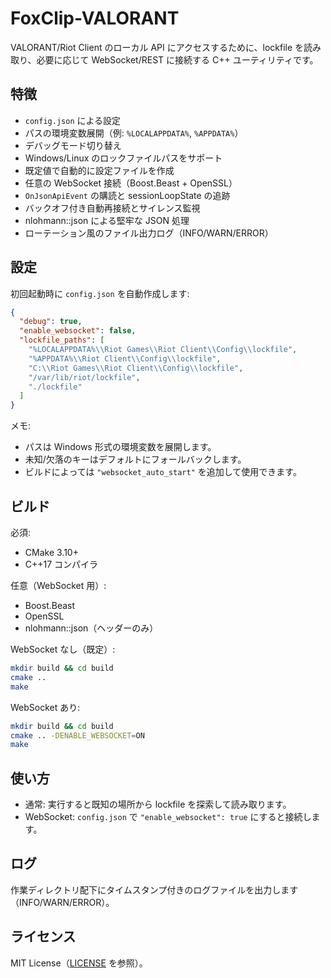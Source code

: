 # FoxClip-VALORANT

VALORANT/Riot Client のローカル API にアクセスするために、lockfile を読み取り、必要に応じて WebSocket/REST に接続する C++ ユーティリティです。

## 特徴

- `config.json` による設定
- パスの環境変数展開（例: `%LOCALAPPDATA%`, `%APPDATA%`）
- デバッグモード切り替え
- Windows/Linux のロックファイルパスをサポート
- 既定値で自動的に設定ファイルを作成
- 任意の WebSocket 接続（Boost.Beast + OpenSSL）
- `OnJsonApiEvent` の購読と sessionLoopState の追跡
- バックオフ付き自動再接続とサイレンス監視
- nlohmann::json による堅牢な JSON 処理
- ローテーション風のファイル出力ログ（INFO/WARN/ERROR）

## 設定

初回起動時に `config.json` を自動作成します:

```json
{
  "debug": true,
  "enable_websocket": false,
  "lockfile_paths": [
    "%LOCALAPPDATA%\\Riot Games\\Riot Client\\Config\\lockfile",
    "%APPDATA%\\Riot Client\\Config\\lockfile",
    "C:\\Riot Games\\Riot Client\\Config\\lockfile",
    "/var/lib/riot/lockfile",
    "./lockfile"
  ]
}
```

メモ:
- パスは Windows 形式の環境変数を展開します。
- 未知/欠落のキーはデフォルトにフォールバックします。
- ビルドによっては `"websocket_auto_start"` を追加して使用できます。

## ビルド

必須:
- CMake 3.10+
- C++17 コンパイラ

任意（WebSocket 用）:
- Boost.Beast
- OpenSSL
- nlohmann::json（ヘッダーのみ）

WebSocket なし（既定）:

```bash
mkdir build && cd build
cmake ..
make
```

WebSocket あり:

```bash
mkdir build && cd build
cmake .. -DENABLE_WEBSOCKET=ON
make
```

## 使い方

- 通常: 実行すると既知の場所から lockfile を探索して読み取ります。
- WebSocket: `config.json` で `"enable_websocket": true` にすると接続します。

## ログ

作業ディレクトリ配下にタイムスタンプ付きのログファイルを出力します（INFO/WARN/ERROR）。

## ライセンス

MIT License（[LICENSE](LICENSE) を参照）。